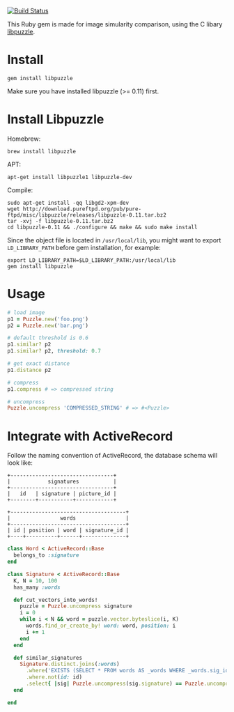 [![Build Status](https://travis-ci.org/tonytonyjan/libpuzzle_ruby.svg?branch=master)](https://travis-ci.org/tonytonyjan/libpuzzle_ruby)

This Ruby gem is made for image simularity comparison, using the C libary [libpuzzle](http://www.pureftpd.org/project/libpuzzle).

# Install

```
gem install libpuzzle
```

Make sure you have installed libpuzzle (>= 0.11) first.

# Install Libpuzzle

Homebrew:

```
brew install libpuzzle
```

APT:

```
apt-get install libpuzzle1 libpuzzle-dev
```

Compile:

```
sudo apt-get install -qq libgd2-xpm-dev
wget http://download.pureftpd.org/pub/pure-ftpd/misc/libpuzzle/releases/libpuzzle-0.11.tar.bz2
tar -xvj -f libpuzzle-0.11.tar.bz2
cd libpuzzle-0.11 && ./configure && make && sudo make install
```

Since the object file is located in `/usr/local/lib`, you might want to export `LD_LIBRARY_PATH` before gem installation, for example:

```
export LD_LIBRARY_PATH=$LD_LIBRARY_PATH:/usr/local/lib
gem install libpuzzle
```

# Usage

```ruby
# load image
p1 = Puzzle.new('foo.png')
p2 = Puzzle.new('bar.png')

# default threshold is 0.6
p1.similar? p2
p1.similar? p2, threshold: 0.7

# get exact distance
p1.distance p2

# compress
p1.compress # => compressed string

# uncompress
Puzzle.uncompress 'COMPRESSED_STRING' # => #<Puzzle>
```

# Integrate with ActiveRecord

Follow the naming convention of ActiveRecord, the database schema will look like:

```
+---------------------------------+
|            signatures           |
+---------------------------------+
|   id   | signature | picture_id |
+--------+-----------+------------+

+-------------------------------------+
|                words                |
+-------------------------------------+
| id | position | word | signature_id |
+----+----------+------+--------------+
```

```ruby
class Word < ActiveRecord::Base
  belongs_to :signature
end

class Signature < ActiveRecord::Base
  K, N = 10, 100
  has_many :words

  def cut_vectors_into_words!
    puzzle = Puzzle.uncompress signature
    i = 0
    while i < N && word = puzzle.vector.byteslice(i, K)
      words.find_or_create_by! word: word, position: i
      i += 1
    end
  end

  def similar_signatures
    Signature.distinct.joins(:words)
      .where('EXISTS (SELECT * FROM words AS _words WHERE _words.sig_id = ? AND _words.position = words.position and _words.word = words.word)', id)
      .where.not(id: id)
      .select{ |sig| Puzzle.uncompress(sig.signature) == Puzzle.uncompress(signature) }
  end

end
```
